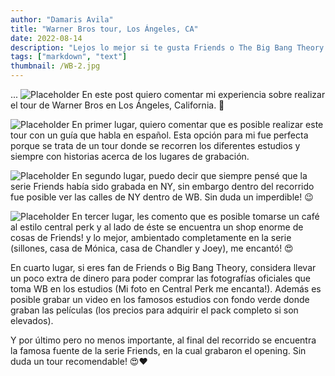 ```yaml
---
author: "Damaris Avila"
title: "Warner Bros tour, Los Ángeles, CA"
date: 2022-08-14
description: "Lejos lo mejor si te gusta Friends o The Big Bang Theory."
tags: ["markdown", "text"]
thumbnail: /WB-2.jpg
---
```


...
![Placeholder](/WB-1.jpg)
En este post quiero comentar mi experiencia sobre realizar el tour de Warner Bros en Los Ángeles, California. <span class="emojify">:star2:</span>

![Placeholder](/WB-5.jpg)
En primer lugar, quiero comentar que es posible realizar este tour con un guía que habla en español. Esta opción para mi fue perfecta porque se trata de un tour donde se recorren los diferentes estudios y siempre con historias acerca de los lugares de grabación.

![Placeholder](/WB-6.jpg)
En segundo lugar, puedo decir que siempre pensé que la serie Friends había sido grabada en NY, sin embargo dentro del recorrido fue posible ver las calles de NY dentro de WB. Sin duda un imperdible! <span class="emojify">:wink:</span>

![Placeholder](/WB-7.jpg)
En tercer lugar, les comento que es posible tomarse un café al estilo central perk y al lado de éste se encuentra un shop enorme de cosas de Friends! y lo mejor, ambientado completamente en la serie (sillones, casa de Mónica, casa de Chandler y Joey), me encantó! <span class="emojify">:heart_eyes:</span>

En cuarto lugar, si eres fan de Friends o Big Bang Theory, considera llevar un poco extra de dinero para poder comprar las fotografías oficiales que toma WB en los estudios (Mi foto en Central Perk me encanta!). Además es posible grabar un video en los famosos estudios con fondo verde donde graban las películas (los precios para adquirir el pack completo si son elevados).

Y por último pero no menos importante, al final del recorrido se encuentra la famosa fuente de la serie Friends, en la cual grabaron el opening. Sin duda un tour recomendable! <span class="emojify">:heart_eyes:</span><span class="emojify">:heart:</span>